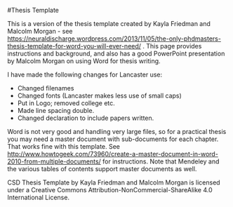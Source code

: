 #Thesis Template

This is a version of the thesis template created by Kayla Friedman and Malcolm Morgan - see https://neuraldischarge.wordpress.com/2013/11/05/the-only-phdmasters-thesis-template-for-word-you-will-ever-need/ . This page provides instructions and background, and also has a good PowerPoint presentation by Malcolm Morgan on using Word for thesis writing.

I have made the following changes for Lancaster use:
* Changed filenames
* Changed fonts (Lancaster makes less use of small caps)
* Put in Logo; removed college etc.
* Made line spacing double.
* Changed declaration to include papers written.


Word is not very good and handling very large files, so for a practical thesis you may need a master document with sub-documents for each chapter. That works fine with this template. See http://www.howtogeek.com/73960/create-a-master-document-in-word-2010-from-multiple-documents/ for instructions. Note that Mendeley and the various tables of contents support master documents as well.

CSD Thesis Template by Kayla Friedman and Malcolm Morgan is licensed under a Creative Commons Attribution-NonCommercial-ShareAlike 4.0 International License.



